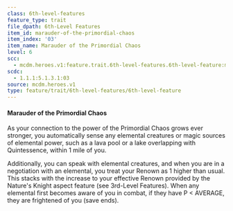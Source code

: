 ```yaml
---
class: 6th-level-features
feature_type: trait
file_dpath: 6th-Level Features
item_id: marauder-of-the-primordial-chaos
item_index: '03'
item_name: Marauder of the Primordial Chaos
level: 6
scc:
  - mcdm.heroes.v1:feature.trait.6th-level-features.6th-level-feature:marauder-of-the-primordial-chaos
scdc:
  - 1.1.1:5.1.3.1:03
source: mcdm.heroes.v1
type: feature/trait/6th-level-features/6th-level-feature
---
```


#### Marauder of the Primordial Chaos

As your connection to the power of the Primordial Chaos grows ever stronger, you automatically sense any elemental creatures or magic sources of elemental power, such as a lava pool or a lake overlapping with Quintessence, within 1 mile of you.

Additionally, you can speak with elemental creatures, and when you are in a negotiation with an elemental, you treat your Renown as 1 higher than usual. This stacks with the increase to your effective Renown provided by the Nature's Knight aspect feature (see 3rd-Level Features). When any elemental first becomes aware of you in combat, if they have P < AVERAGE, they are frightened of you (save ends).
